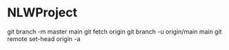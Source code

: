 # NLWProject

git branch -m master main
git fetch origin
git branch -u origin/main main
git remote set-head origin -a
